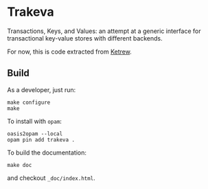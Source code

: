 Trakeva
=======

Transactions, Keys, and Values: an attempt at a generic interface for
transactional key-value stores with different backends.

For now, this is code extracted from
[Ketrew](http://seb.mondet.org/software/ketrew/index.html).

Build
-----

As a developer, just run:

    make configure
    make

To install with `opam`:

    oasis2opam --local
    opam pin add trakeva .

To build the documentation:

    make doc

and checkout `_doc/index.html`.


